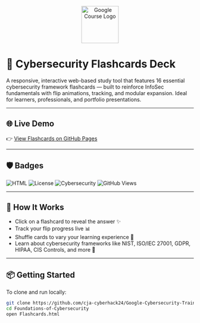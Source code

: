 
<p align="center">
  <img src="https://upload.wikimedia.org/wikipedia/commons/2/2f/Google_2015_logo.svg" alt="Google Course Logo" width="100"/>
</p>

# 🔐 Cybersecurity Flashcards Deck

A responsive, interactive web-based study tool that features 16 essential cybersecurity framework flashcards — built to reinforce InfoSec fundamentals with flip animations, tracking, and modular expansion. Ideal for learners, professionals, and portfolio presentations.

---

## 🌐 Live Demo

👉 [View Flashcards on GitHub Pages](https://cja-cyberhack24.github.io/Google-Cybersecurity-Training-Portfolio/Foundations-of-Cybersecurity/Flashcards/index.html)

---

## 🛡️ Badges

![HTML](https://img.shields.io/badge/Language-HTML%2FCSS%2FJS-orange)
![License](https://img.shields.io/badge/License-MIT-blue)
![Cybersecurity](https://img.shields.io/badge/Category-Cybersecurity-informational)
![GitHub Views](https://komarev.com/ghpvc/?username=cja-cyberhack24&label=Repo%20Views&color=blue)

---

## 🧭 How It Works

- Click on a flashcard to reveal the answer ✨
- Track your flip progress live 📊
- Shuffle cards to vary your learning experience 🔀
- Learn about cybersecurity frameworks like NIST, ISO/IEC 27001, GDPR, HIPAA, CIS Controls, and more 🧠

---

## 📦 Getting Started

To clone and run locally:

```bash
git clone https://github.com/cja-cyberhack24/Google-Cybersecurity-Training-Portfolio.git
cd Foundations-of-Cybersecurity
open Flashcards.html
